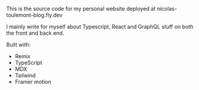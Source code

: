 This is the source code for my personal website deployed at nicolas-toulemont-blog.fly.dev

I mainly write for myself about Typescript, React and GraphQL stuff on both the front and back end.

Built with:

- Remix
- TypeScript
- MDX
- Tailwind
- Framer motion
